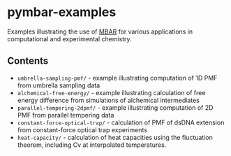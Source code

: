 pymbar-examples
===============

Examples illustrating the use of [MBAR](http://github.com/choderalab/pymbar) for various applications in computational and experimental chemistry.

Contents
--------

* `umbrella-sampling-pmf/` - example illustrating computation of 1D PMF from umbrella sampling data
* `alchemical-free-energy/` - example illustrating calculation of free energy difference from simulations of alchemical intermediates
* `parallel-tempering-2dpmf/` - example illustrating computation of 2D PMF from parallel tempering data
* `constant-force-optical-trap/` - calculation of PMF of dsDNA extension from constant-force optical trap experiments
* `heat-capacity/` - calculation of heat capacities using the fluctuation theorem, including Cv at interpolated temperatures.
